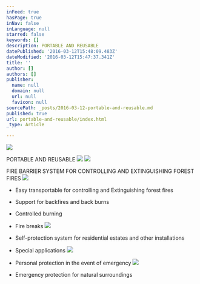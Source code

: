 ```yaml
---
inFeed: true
hasPage: true
inNav: false
inLanguage: null
starred: false
keywords: []
description: PORTABLE AND REUSABLE
datePublished: '2016-03-12T15:48:09.483Z'
dateModified: '2016-03-12T15:47:37.341Z'
title: ''
author: []
authors: []
publisher:
  name: null
  domain: null
  url: null
  favicon: null
sourcePath: _posts/2016-03-12-portable-and-reusable.md
published: true
url: portable-and-reusable/index.html
_type: Article

---
```

![](https://the-grid-user-content.s3-us-west-2.amazonaws.com/e46d154a-6e9c-4232-9afa-47e801cba6c0.png)

PORTABLE AND REUSABLE
![](https://the-grid-user-content.s3-us-west-2.amazonaws.com/842a1583-bac4-44b8-81b8-caca02430247.png)
![](https://the-grid-user-content.s3-us-west-2.amazonaws.com/b69b6791-0905-41cd-92e0-2e028b84f807.png)

FIRE BARRIER SYSTEM FOR CONTROLLING AND EXTINGUISHING FOREST FIRES
![](https://the-grid-user-content.s3-us-west-2.amazonaws.com/94fa1575-a753-4185-af40-c2c8110e4506.png)

- Easy transportable for controlling and Extinguishing forest fires

- Support for backfires and back burns

- Controlled burning

- Fire breaks
![](https://the-grid-user-content.s3-us-west-2.amazonaws.com/705bc94a-11b9-4220-a626-91bb68d95dda.png)

- Self-protection system for residential estates and other installations

- Special applications
![](https://the-grid-user-content.s3-us-west-2.amazonaws.com/d5ab1bb4-5742-4dac-bf9d-48a5323aa4b9.jpg)

- Personal protection in the event of emergency
![](https://the-grid-user-content.s3-us-west-2.amazonaws.com/6ae282a1-75c6-41fe-bcc5-0fc2d8720098.jpg)

- Emergency protection for natural surroundings